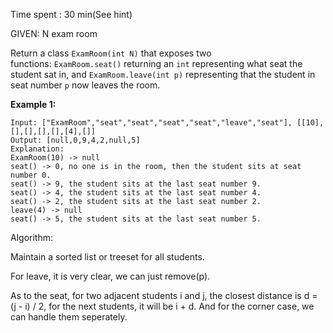 Time spent :  30 min(See hint)

GIVEN: N exam room

Return a class `ExamRoom(int N)` that exposes two functions: `ExamRoom.seat()` returning an `int` representing what seat the student sat in, and `ExamRoom.leave(int p)` representing that the student in seat number `p` now leaves the room.  

**Example 1:**

```
Input: ["ExamRoom","seat","seat","seat","seat","leave","seat"], [[10],[],[],[],[],[4],[]]
Output: [null,0,9,4,2,null,5]
Explanation:
ExamRoom(10) -> null
seat() -> 0, no one is in the room, then the student sits at seat number 0.
seat() -> 9, the student sits at the last seat number 9.
seat() -> 4, the student sits at the last seat number 4.
seat() -> 2, the student sits at the last seat number 2.
leave(4) -> null
seat() -> 5, the student sits at the last seat number 5.
```

Algorithm:

Maintain a sorted list or treeset for all students.

For leave, it is very clear, we can just remove(p).

As to the seat, for two adjacent students i and j, the closest distance is d =  (j - i) / 2, for the next students, it will be i + d. And for the corner case, we can handle them seperately.